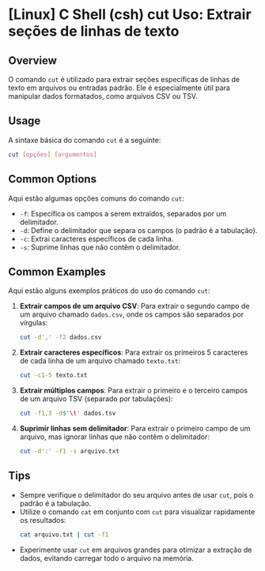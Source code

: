 # [Linux] C Shell (csh) cut Uso: Extrair seções de linhas de texto

## Overview
O comando `cut` é utilizado para extrair seções específicas de linhas de texto em arquivos ou entradas padrão. Ele é especialmente útil para manipular dados formatados, como arquivos CSV ou TSV.

## Usage
A sintaxe básica do comando `cut` é a seguinte:

```bash
cut [opções] [argumentos]
```

## Common Options
Aqui estão algumas opções comuns do comando `cut`:

- `-f`: Especifica os campos a serem extraídos, separados por um delimitador.
- `-d`: Define o delimitador que separa os campos (o padrão é a tabulação).
- `-c`: Extrai caracteres específicos de cada linha.
- `-s`: Suprime linhas que não contêm o delimitador.

## Common Examples
Aqui estão alguns exemplos práticos do uso do comando `cut`:

1. **Extrair campos de um arquivo CSV**:
   Para extrair o segundo campo de um arquivo chamado `dados.csv`, onde os campos são separados por vírgulas:
   ```bash
   cut -d',' -f2 dados.csv
   ```

2. **Extrair caracteres específicos**:
   Para extrair os primeiros 5 caracteres de cada linha de um arquivo chamado `texto.txt`:
   ```bash
   cut -c1-5 texto.txt
   ```

3. **Extrair múltiplos campos**:
   Para extrair o primeiro e o terceiro campos de um arquivo TSV (separado por tabulações):
   ```bash
   cut -f1,3 -d$'\t' dados.tsv
   ```

4. **Suprimir linhas sem delimitador**:
   Para extrair o primeiro campo de um arquivo, mas ignorar linhas que não contêm o delimitador:
   ```bash
   cut -d':' -f1 -s arquivo.txt
   ```

## Tips
- Sempre verifique o delimitador do seu arquivo antes de usar `cut`, pois o padrão é a tabulação.
- Utilize o comando `cat` em conjunto com `cut` para visualizar rapidamente os resultados:
  ```bash
  cat arquivo.txt | cut -f1
  ```
- Experimente usar `cut` em arquivos grandes para otimizar a extração de dados, evitando carregar todo o arquivo na memória.